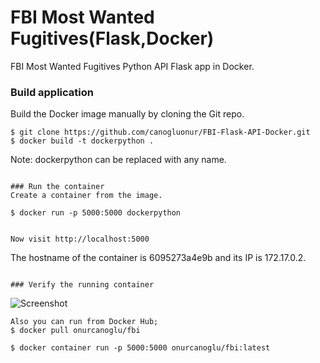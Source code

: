 # FBI Most Wanted Fugitives(Flask,Docker)
FBI Most Wanted Fugitives Python API Flask app in Docker.

### Build application
Build the Docker image manually by cloning the Git repo.
```
$ git clone https://github.com/canogluonur/FBI-Flask-API-Docker.git
$ docker build -t dockerpython . 
```
Note: dockerpython can be replaced with any name.

```

### Run the container
Create a container from the image.
```
```
$ docker run -p 5000:5000 dockerpython 
```
```

Now visit http://localhost:5000
```
 The hostname of the container is 6095273a4e9b and its IP is 172.17.0.2. 
```

### Verify the running container

```
![Screenshot](https://user-images.githubusercontent.com/58385909/193022232-e7938a35-ea47-440f-8f06-cfc955b89797.png)

```
Also you can run from Docker Hub;
$ docker pull onurcanoglu/fbi

$ docker container run -p 5000:5000 onurcanoglu/fbi:latest
```

